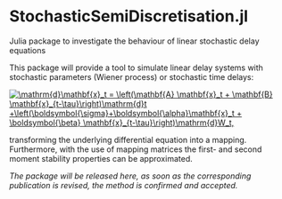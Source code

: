 # StochasticSemiDiscretisation.jl
Julia package to investigate the behaviour of linear stochastic delay equations

This package will provide a tool to simulate linear delay systems with stochastic parameters (Wiener process) or stochastic time delays:

<a href="https://www.codecogs.com/eqnedit.php?latex=\mathrm{d}\mathbf{x}_t&space;=&space;\left(\mathbf{A}&space;\mathbf{x}_t&space;&plus;&space;\mathbf{B}&space;\mathbf{x}_{t-\tau}\right)\mathrm{d}t&space;&plus;\left(\boldsymbol{\sigma}&plus;\boldsymbol{\alpha}\mathbf{x}_t&space;&plus;&space;\boldsymbol{\beta}&space;\mathbf{x}_{t-\tau}\right)\mathrm{d}W_t," target="_blank"><img src="https://latex.codecogs.com/gif.latex?\mathrm{d}\mathbf{x}_t&space;=&space;\left(\mathbf{A}&space;\mathbf{x}_t&space;&plus;&space;\mathbf{B}&space;\mathbf{x}_{t-\tau}\right)\mathrm{d}t&space;&plus;\left(\boldsymbol{\sigma}&plus;\boldsymbol{\alpha}\mathbf{x}_t&space;&plus;&space;\boldsymbol{\beta}&space;\mathbf{x}_{t-\tau}\right)\mathrm{d}W_t," title="\mathrm{d}\mathbf{x}_t = \left(\mathbf{A} \mathbf{x}_t + \mathbf{B} \mathbf{x}_{t-\tau}\right)\mathrm{d}t +\left(\boldsymbol{\sigma}+\boldsymbol{\alpha}\mathbf{x}_t + \boldsymbol{\beta} \mathbf{x}_{t-\tau}\right)\mathrm{d}W_t," /></a>

transforming the underlying differential equation into a mapping. Furthermore, with the use of mapping matrices the first- and second moment stability properties can be approximated.

*The package will be released here, as soon as the corresponding publication is revised, the method is confirmed and accepted.*
